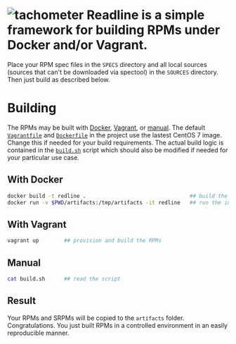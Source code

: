 # ![tachometer](https://cdn.emojidex.com/emoji/seal/tachometer.png "tachometer") Readline is a simple framework for building RPMs under Docker and/or Vagrant.

Place your RPM spec files in the `SPECS` directory and all local sources (sources that can't be downloaded via spectool) in the `SOURCES` directory.  Then just build as described below.

# Building

The RPMs may be built with [Docker](#with-docker), [Vagrant](#with-vagrant), or [manual](#manual).  The default [`Vagrantfile`](Vagrantfile) and [`Dockerfile`](Dockerfile) in the project use the lastest CentOS 7 image.  Change this if needed for your build requirements.  The actual build logic is contained in the [`build.sh`](build.sh) script which should also be modified if needed for your particular use case.

## With Docker

```bash
docker build -t redline .                                 ## build the image
docker run -v $PWD/artifacts:/tmp/artifacts -it redline   ## run the image and build the RPMs
```

## With Vagrant

```bash
vagrant up        ## provision and build the RPMs
```

## Manual

```bash
cat build.sh      ## read the script
```

## Result

Your RPMs and SRPMs will be copied to the `artifacts` folder.  Congratulations.  You just built RPMs in a controlled environment in an easily reproducible manner.
